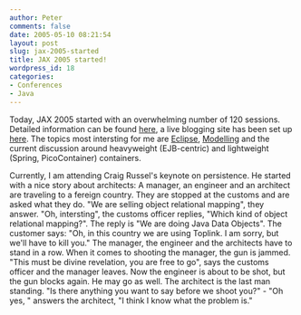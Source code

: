 ```yaml
---
author: Peter
comments: false
date: 2005-05-10 08:21:54
layout: post
slug: jax-2005-started
title: JAX 2005 started!
wordpress_id: 18
categories:
- Conferences
- Java
---
```


Today, JAX 2005 started with an overwhelming number of 120 sessions. Detailed information can be found [here](http://jax2005.de), a live blogging site has been set up [here](http://www.jax.de/weblogs/jax/).  The topics most intersting for me are [Eclipse](http://www.jax.de/konferenzen/psecom,id,277,nodeid,,.html), [Modelling](http://www.jax.de/konferenzen/psecom,id,272,nodeid,,.html) and the current discussion around heavyweight (EJB-centric) and lightweight (Spring, PicoContainer) containers.

Currently, I am attending Craig Russel's keynote on persistence. He started with a nice story about architects:
A manager, an engineer and an architect are traveling to a fereign country. They are stopped at the customs and are asked what they do. "We are selling object relational mapping", they answer. "Oh, intersting", the customs officer replies, "Which kind of object relational mapping?". The reply is "We are doing Java Data Objects". The customer says: "Oh, in this country we are using Toplink. I am sorry, but we'll have to kill you." The manager, the engineer and the architects have to stand in a row. When it comes to shooting the manager, the gun is jammed. "This must be divine revelation, you are free to go", says the customs officer and the manager leaves. Now the engineer is about to be shot, but the gun blocks again. He may go as well. The architect is the last man standing. "Is there anything you want to say before we shoot you?" - "Oh yes, " answers the architect, "I think I know what the problem is."
